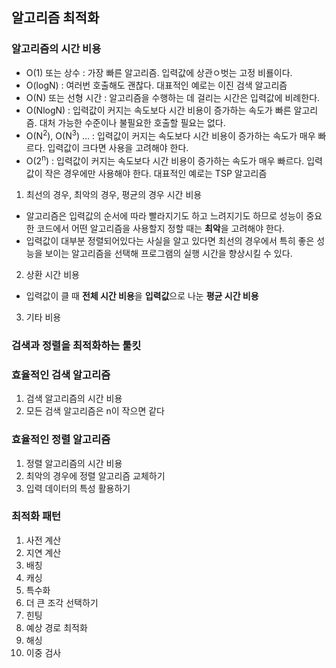 ## 알고리즘 최적화
### 알고리즘의 시간 비용
- O(1) 또는 상수 : 가장 빠른 알고리즘. 입력값에 상관ㅇ벗는 고정 비룔이다.
- O(logN) : 여러번 호출해도 괜찮다. 대표적인 예로는 이진 검색 알고리즘
- O(N) 또는 선형 시간 : 알고리즘을 수행하는 데 걸리는 시간은 입력값에 비례한다.
- O(NlogN) : 입력값이 커지는 속도보다 시간 비용이 증가하는 속도가 빠른 알고리즘. 대처 가능한 수준이나 불필요한 호출할 필요는 없다.
- O(N<sup>2</sup>), O(N<sup>3</sup>) ... : 입력값이 커지는 속도보다 시간 비용이 증가하는 속도가 매우 빠르다. 입력값이 크다면 사용을 고려해야 한다.
- O(2<sup>n</sup>) : 입력값이 커지는 속도보다 시간 비용이 증가하는 속도가 매우 빠르다. 입력값이 작은 경우에만 사용해야 한다. 대표적인 예로는 TSP 알고리즘

1. 최선의 경우, 최악의 경우, 평균의 경우 시간 비용
- 알고리즘은 입력값의 순서에 따라 빨라지기도 하고 느려지기도 하므로 성능이 중요한 코드에서 어떤 알고리즘을 사용할지 정할 때는 **최악**을 고려해야 한다.
- 입력값이 대부분 정렬되어있다는 사실을 알고 있다면 최선의 경우에서 특히 좋은 성능을 보이는 알고리즘을 선택해 프로그램의 실행 시간을 향상시킬 수 있다.

2. 상환 시간 비용
- 입력값이 클 때 **전체 시간 비용**을 **입력값**으로 나눈 **평균 시간 비용**

3. 기타 비용

### 검색과 정렬을 최적화하는 툴킷

### 효율적인 검색 알고리즘
1. 검색 알고리즘의 시간 비용
2. 모든 검색 알고리즘은 n이 작으면 같다

### 효율적인 정렬 알고리즘
1. 정렬 알고리즘의 시간 비용
2. 최악의 경우에 정렬 알고리즘 교체하기
3. 입력 데이터의 특성 활용하기

### 최적화 패턴
1. 사전 계산
2. 지연 계산
3. 배칭
4. 캐싱
5. 특수화
6. 더 큰 조각 선택하기
7. 힌팅
8. 예상 경로 최적화
9. 해싱
10. 이중 검사
